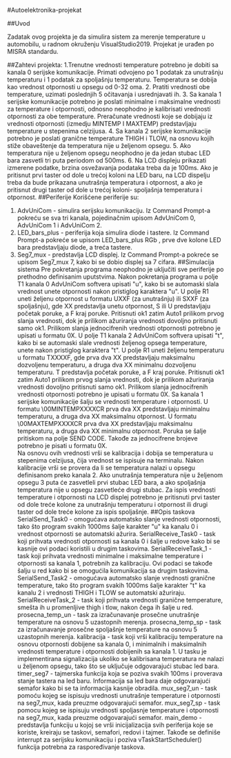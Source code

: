 #Autoelektronika-projekat

##Uvod

Zadatak ovog projekta je da simulira sistem za merenje temperature u automobilu, u radnom okruženju VisualStudio2019. Projekat je urađen po MISRA standardu.

##Zahtevi projekta:
1.Trenutne vrednosti temperature potrebno je dobiti sa kanala 0 serijske komunikacije. Primati odvojeno po 1 podatak za unutrašnju temperaturu i 1 podatak za spoljašnju temperaturu. Temperatura se dobija kao vrednost otpornosti u opsegu od 0-32 oma. 
2. Pratiti vrednosti obe temperature, uzimati poslednjih 5 očitavanja i usrednjavati ih.
3. Sa kanala 1 serijske komunikacije potrebno je poslati minimalne i maksimalne vrednosti za temperature i otpornosti, odnosno neophodno je kalibrisati vrednosti otpornosti za obe temperature. Preračunate vrednosti koje se dobijaju iz vrednosti otpornosti (izmedju MINTEMP I MAXTEMP) predstavljaju temperature u stepenima celzijusa.
4. Sa kanala 2 serijske komunikacije potrebno je poslati granične temperature THIGH i TLOW, na osnovu kojih stiže obaveštenje da temperatura nije u željenom opsegu.
5. Ako temperatura nije u željenom opsegu neophodno je da jedan stubac LED bara zasvetli tri puta periodom od 500ms.
6. Na LCD displeju prikazati izmerene podatke, brzina osvežavanja podataka treba da je 100ms. Ako je pritisnut prvi taster od dole u trećoj koloni na LED baru, na LCD dispelju treba da bude prikazana unutrašnja temperatura i otpornost, a ako je pritisnut drugi taster od dole u trećoj koloni- spoljašnja temperatura i otpornost.
##Periferije
Korišćene periferije su:
1. AdvUniCom - simulira serijsku komunikaciju. Iz Command Prompt-a pokreću se sva tri kanala, pojedinačnim upisom AdvUniCom 0, AdvUniCom 1 i AdvUniCom 2.
2. LED_bars_plus - periferija koja simulira diode i tastere. Iz Command Prompt-a pokreće se upisom LED_bars_plus RGb , prve dve kolone LED bara predstavljaju diode, a treća tastere.
3. Seg7_mux - predstavlja LCD displej. Iz Command Prompt-a pokreće se upisom Seg7_mux 7, kako bi se dobio displej sa 7 cifara.
##Simulacija sistema
Pre pokretanja programa neophodno je uključiti sve periferije po prethodno definisanim uputstvima. 
Nakon pokretanja programa u polje T1 kanala 0 AdvUniCom softvera upisati "u", kako bi se automaski slala vrednost unete otpornosti nakon pristiglog karaktera "u". U polje R1 uneti željenu otpornost u formatu UXXF (za unutrašnju) ili SXXF (za spoljašnju), gde XX predstavlja unetu otpornost, S ili U predstavljaju početak poruke, a F kraj poruke. Pritisnuti ok1 zatim Auto1 prilikom prvog slanja vrednosti, dok je prilikom ažuriranja vrednosti dovoljno pritisnuti samo ok1. Prilikom slanja jednocifrenih vrednosti otpornosti potrebno je upisati u formatu 0X.
U polje T1 kanala 2 AdvUniCom softvera upisati "t", kako bi se automaski slale vrednosti željenog opsega temperature, unete  nakon pristiglog karaktera "t". U polje R1 uneti željenu temperaturu u formatu TXXXXF, gde prva dva XX predstavljaju maksimalnu dozvoljenu temperaturu, a druga dva XX minimalnu dozvoljenu temperaturu. T predstavlja početak poruke, a F kraj poruke. Pritisnuti ok1 zatim Auto1 prilikom prvog slanja vrednosti, dok je prilikom ažuriranja vrednosti dovoljno pritisnuti samo ok1. Prilikom slanja jednocifrenih vrednosti otpornosti potrebno je upisati u formatu 0X.
Sa kanala 1 serijske komunikacije šalju se vrednosti temperature i otpornosti. U formatu \00MINTEMPXXXXCR prva dva XX predstavljaju minimalnu temperaturu, a druga dva XX maksimalnu otpornost. U formatu \00MAXTEMPXXXXCR prva dva XX predstavljaju maksimalnu temperaturu, a druga dva XX minimalnu otpornost. Poruka se šalje pritiskom na polje SEND CODE. Takođe za jednocifrene brojeve potrebno je pisati u formatu 0X.  
Na osnovu ovih vrednosti vrši se kalibracija i dobija se temperatura u stepenima celzijusa, čija vrednost se ispisuje na terminalu. Nakon kalibracije vrši se provera da li se temperatura nalazi u opsegu definisanom preko kanala 2. Ako unutrašnja temperatura nije u željenom opsegu 3 puta će zasvetleli prvi stubac LED bara, a ako spoljašnja temperatura nije u opsegu zasvetleće drugi stubac.
Za ispis vrednosti temperature i otpornosti na LCD displej potrebno je pritisnuti prvi taster od dole treće kolone za unutrašnju temperaturu i otpornost ili drugi taster od dole treće kolone za ispis spoljašnje.
##Opis taskova 
SerialSend_Task0 - omogućava automatsko slanje vrednosti otpornosti, tako što program svakih 1000ms šalje karakter "u" ka kanalu 0 i vrednost otpornosti se automatski ažurira.
SerialReceive_Task0 - task koji prihvata vrednosti otpornosti sa kanala 0 i šalje u redove kako bi se kasnije ovi podaci koristili u drugim taskovima.
SerialReceiveTask_1 - task koji prihvata vrednosti minimalne i maksimalne temperature i otpornosti sa kanala 1, potrebnih za kalibraciju. Ovi podaci se takođe šalju u red kako bi se omogućila komunikacija sa drugim taskovima.
SerialSend_Task2 - omogućava automatsko slanje vrednosti granične temperature, tako što program svakih 1000ms šalje karakter "t" ka kanalu 2 i vrednosti THIGH i TLOW se automatski ažuriraju.
SerialReceiveTask_2 - task koji prihvata vrednosti granične temperature, smešta ih u promenljive thigh i tlow, nakon čega ih šalje u red.
prosecna_temp_un - task za izračunavanje prosečne unutrašnje temperature na osnovu 5 uzastopnih merenja.
prosecna_temp_sp - task za izračunavanje prosečne spoljašnje temperature na osnovu 5 uzastopnih merenja.
kalibracija - task koji vrši kalibraciju temperature na osnovu otpornosti dobijene sa kanala 0, i minimalnih i maksimalnih vrednosti temperature i otpornosti dobijenih sa kanala 1. U tasku je implementirana signalizacija ukoliko se kalibrisana temperatura ne nalazi u željenom opsegu, tako što se uključuje odgovarajući stubac led bara.
timer_seg7 - tajmerska funkcija koja se poziva svakih 100ms i proverava stanje tastera na led baru. Informacija sa led bara daje odgovarajući semafor kako bi se ta informacija kasnije obradila.
mux_seg7_un - task pomoću kojeg se ispisuju vrednosti unutrašnje temperature i otpornosti na seg7_mux, kada preuzme odgovarajući semafor.
mux_seg7_sp - task pomocu kojeg se ispisuju vrednosti spoljasnje temperature i otpornosti na seg7_mux, kada preuzme odgovarajući semafor.
main_demo - predstavlja funkciju u kojoj se vrši inicijalizacija svih periferija koje se koriste, kreiraju se taskovi, semafori, redovi i tajmer. Takođe se definiše interrupt za serijsku komunikaciju i poziva vTaskStartScheduler() funkcija potrebna za raspoređivanje taskova.
